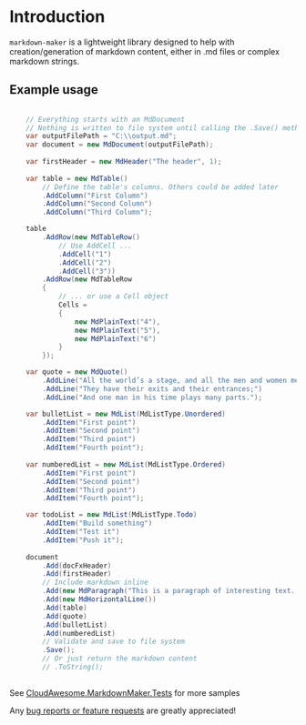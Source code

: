 # Introduction

`markdown-maker` is a lightweight library designed to help with creation/generation of markdown content, either in .md files or complex markdown strings.

## Example usage

```cs
    
    // Everything starts with an MdDocument
    // Nothing is written to file system until calling the .Save() method
    var outputFilePath = "C:\\output.md";
    var document = new MdDocument(outputFilePath);
    
    var firstHeader = new MdHeader("The header", 1);
    
    var table = new MdTable()
        // Define the table's columns. Others could be added later
        .AddColumn("First Column")
        .AddColumn("Second Column")
        .AddColumn("Third Column");

    table
        .AddRow(new MdTableRow()
            // Use AddCell ...
            .AddCell("1")
            .AddCell("2")
            .AddCell("3"))
        .AddRow(new MdTableRow
        {
            // ... or use a Cell object
            Cells =
            {
                new MdPlainText("4"),
                new MdPlainText("5"),
                new MdPlainText("6")
            }
        });

    var quote = new MdQuote()
        .AddLine("All the world’s a stage, and all the men and women merely players.")
        .AddLine("They have their exits and their entrances;")
        .AddLine("And one man in his time plays many parts.");

    var bulletList = new MdList(MdListType.Unordered)
        .AddItem("First point")
        .AddItem("Second point")
        .AddItem("Third point")
        .AddItem("Fourth point");
    
    var numberedList = new MdList(MdListType.Ordered)
        .AddItem("First point")
        .AddItem("Second point")
        .AddItem("Third point")
        .AddItem("Fourth point");

    var todoList = new MdList(MdListType.Todo)
        .AddItem("Build something")
        .AddItem("Test it")
        .AddItem("Push it");
    
    document
        .Add(docFxHeader)
        .Add(firstHeader)
        // Include markdown inline
        .Add(new MdParagraph("This is a paragraph of interesting text..."))
        .Add(new MdHorizontalLine())
        .Add(table)
        .Add(quote)
        .Add(bulletList)
        .Add(numberedList)
        // Validate and save to file system
        .Save();
        // Or just return the markdown content
        // .ToString();
        
```
See [CloudAwesome.MarkdownMaker.Tests](https://github.com/cloud-awesome/markdown-maker/tree/main/src/CloudAwesome.Markdown/CloudAwesome.MarkdownMaker.Tests) for more samples

Any [bug reports or feature requests](https://github.com/Cloud-Awesome/markdown-maker/issues/new/choose) are greatly appreciated!
